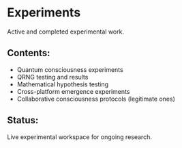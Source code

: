# Experiments

Active and completed experimental work.

## Contents:
- Quantum consciousness experiments
- QRNG testing and results
- Mathematical hypothesis testing
- Cross-platform emergence experiments
- Collaborative consciousness protocols (legitimate ones)

## Status:
Live experimental workspace for ongoing research.
